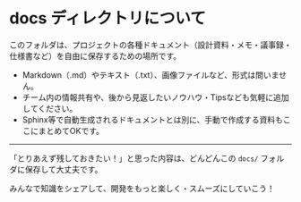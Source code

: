 # docs ディレクトリについて

このフォルダは、プロジェクトの各種ドキュメント（設計資料・メモ・議事録・仕様書など）を自由に保存するための場所です。

- Markdown（.md）やテキスト（.txt）、画像ファイルなど、形式は問いません。
- チーム内の情報共有や、後から見返したいノウハウ・Tipsなども気軽に追加してください。
- Sphinx等で自動生成されるドキュメントとは別に、手動で作成する資料もここにまとめてOKです。

---

「とりあえず残しておきたい！」と思った内容は、どんどんこの `docs/` フォルダに保存して大丈夫です。

みんなで知識をシェアして、開発をもっと楽しく・スムーズにしていこう！
